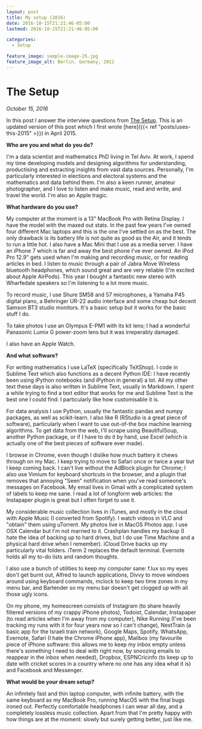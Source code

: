 ```yaml
---
layout: post
title: My setup (2016)
date: 2016-10-15T21:21:46-05:00
lastmod: 2016-10-15T21:21:46-05:00

categories:
  - Setup

feature_image: sample-image-25.jpg
feature_image_alt: Berlin, Germany, 2012
---
```


# The Setup

*October 15, 2016*

In this post I answer the interview questions from [The Setup](http://usesthis.com/). This is an updated version of this post which I first wrote [here]({{< ref "posts/uses-this-2015" >}}) in April 2015. 

**Who are you and what do you do?**

I'm a data scientist and mathematics PhD living in Tel Aviv. At work, I spend my time developing models and designing algorithms for understanding, productising and extracting insights from vast data sources. Personally, I'm particularly interested in elections and electoral systems and the mathematics and data behind them. I'm also a keen runner, amateur photographer, and I love to listen and make music, read and write, and travel the world. I'm also an Apple tragic.

**What hardware do you use?**

My computer at the moment is a 13" MacBook Pro with Retina Display. I have the model with the maxed out stats. In the past few years I've owned four different Mac laptops and this is the one I've settled on as the best. The only drawback is its battery life is not quite as good as the Air, and it tends to run a little hot. I also have a Mac Mini that I use as a media server. I have an iPhone 7 which is far and away the best phone I've ever owned. An iPod Pro 12.9" gets used when I'm making and recording music, or for reading articles in bed. I listen to music through a pair of Jabra Move Wireless bluetooth headphones, which sound great and are very reliable (I'm excited about Apple AirPods). This year I bought a fantastic new stereo with Wharfedale speakers so I'm listening to a lot more music. 

To record music, I use Shure SM58 and 57 microphones, a Yamaha P45 digital piano, a Behringer UR-22 audio interface and some cheap but decent Samson BT3 studio monitors. It's a basic setup but it works for the basic stuff I do. 

To take photos I use an Olympus E-PM1 with its kit lens; I had a wonderful Panasonic Lumix G power-zoom lens but it was irreperably damaged. 

I also have an Apple Watch. 

**And what software?**

For writing mathematics I use LaTeX (specifically TeXShop). I code in Sublime Text which also functions as a decent Python IDE: I have recently been using iPython notebooks (and iPython in general) a lot. All my other text these days is also written in Sublime Text, usually in Markdown. I spent a while trying to find a text editor that works for me and Sublime Text is the best one I could find: I particularly like how customisable it is. 

For data analysis I use Python, usually the fantastic pandas and numpy packages, as well as scikit-learn. I also like R (RStudio is a great piece of software), particularly when I want to use out-of-the box machine learning algorithms. To get data from the web, I'll scrape using BeautifulSoup, another Python package, or if I have to do it by hand, use Excel (which is actually one of the best pieces of software ever made). 

I browse in Chrome, even though I dislike how much battery it chews through on my Mac. I keep trying to move to Safari once or twice a year but I keep coming back. I can't live without the AdBlock plugin for Chrome; I also use Vimium for keyboard shortcuts in the browser, and a plugin that removes that annoying "Seen" notification when you've read someone's messages on Facebook. My email lives in Gmail with a complicated system of labels to keep me sane. I read a lot of longform web articles: the Instapaper plugin is great but I often forget to use it. 

My considerable music collection lives in iTunes, and mostly in the cloud with Apple Music (I converted from Spotify). I watch videos in VLC and "obtain" them using uTorrent. My photos live in MacOS Photos app. I use OSX Calendar but I'm not married to it. Crashplan handles my backup (I hate the idea of backing up to hard drives, but I do use Time Machine and a physical hard drive when I remember). iCloud Drive backs up my particularly vital folders. iTerm 2 replaces the default terminal. Evernote holds all my to-do lists and random thoughts.

I also use a bunch of utilities to keep my computer sane: f.lux so my eyes don't get burnt out, Alfred to launch applications, Divvy to move windows around using keyboard commands, mclock to keep two time zones in my menu bar, and Bartender so my menu bar doesn't get clogged up with all those ugly icons. 

On my phone, my homescreen consists of Instagram (to share heavily filtered versions of my crappy iPhone photos), Todoist, Calendar, Instapaper (to read articles when I'm away from my computer), Nike Running (I've been tracking my runs with it for four years now so I can't change), NextTrain (a basic app for the Israeli train network), Google Maps, Spotify, WhatsApp, Evernote, Safari (I hate the Chrome iPhone app), Mailbox (my favourite piece of iPhone software: this allows me to keep my inbox empty unless there's something I need to deal with right now, by snoozing emails to reappear in the inbox when needed), Dropbox, ESPNCricinfo (to keep up to date with cricket scores in a country where no one has any idea what it is) and Facebook and Messenger. 

**What would be your dream setup?**

An infinitely fast and thin laptop computer, with infinite battery, with the same keyboard as my MacBook Pro, running MacOS with the final bugs ironed out. Perfectly comfortable headphones I can wear all day, and a completely lossless music collection. Apart from that I'm pretty happy with how things are at the moment: slowly but surely getting better, just like me. 

